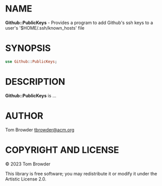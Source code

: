 NAME
====

**Github::PublicKeys** - Provides a program to add Github's ssh keys to a user's '$HOME/.ssh/known_hosts' file

SYNOPSIS
========

```raku
use Github::PublicKeys;
```

DESCRIPTION
===========

**Github::PublicKeys** is ...

AUTHOR
======

Tom Browder <tbrowder@acm.org>

COPYRIGHT AND LICENSE
=====================

© 2023 Tom Browder

This library is free software; you may redistribute it or modify it under the Artistic License 2.0.

